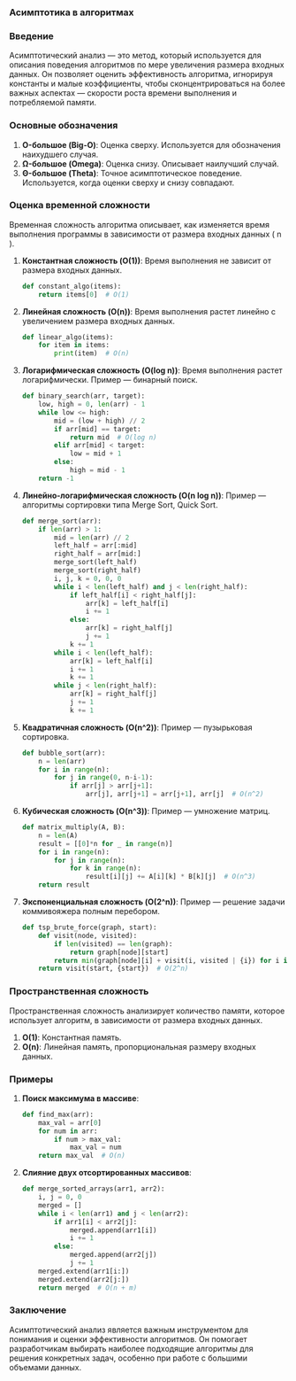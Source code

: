 ### Асимптотика в алгоритмах

### Введение

Асимптотический анализ — это метод, который используется для описания поведения алгоритмов по мере увеличения размера входных данных. Он позволяет оценить эффективность алгоритма, игнорируя константы и малые коэффициенты, чтобы сконцентрироваться на более важных аспектах — скорости роста времени выполнения и потребляемой памяти.

### Основные обозначения

1. **O-большое (Big-O)**: Оценка сверху. Используется для обозначения наихудшего случая.
2. **Ω-большое (Omega)**: Оценка снизу. Описывает наилучший случай.
3. **Θ-большое (Theta)**: Точное асимптотическое поведение. Используется, когда оценки сверху и снизу совпадают.

### Оценка временной сложности

Временная сложность алгоритма описывает, как изменяется время выполнения программы в зависимости от размера входных данных \( n \).

1. **Константная сложность (O(1))**: Время выполнения не зависит от размера входных данных.
    
    ```python
    def constant_algo(items):
        return items[0]  # O(1)
    
    ```
    
2. **Линейная сложность (O(n))**: Время выполнения растет линейно с увеличением размера входных данных.
    
    ```python
    def linear_algo(items):
        for item in items:
            print(item)  # O(n)
    
    ```
    
3. **Логарифмическая сложность (O(log n))**: Время выполнения растет логарифмически. Пример — бинарный поиск.
    
    ```python
    def binary_search(arr, target):
        low, high = 0, len(arr) - 1
        while low <= high:
            mid = (low + high) // 2
            if arr[mid] == target:
                return mid  # O(log n)
            elif arr[mid] < target:
                low = mid + 1
            else:
                high = mid - 1
        return -1
    
    ```
    
4. **Линейно-логарифмическая сложность (O(n log n))**: Пример — алгоритмы сортировки типа Merge Sort, Quick Sort.
    
    ```python
    def merge_sort(arr):
        if len(arr) > 1:
            mid = len(arr) // 2
            left_half = arr[:mid]
            right_half = arr[mid:]
            merge_sort(left_half)
            merge_sort(right_half)
            i, j, k = 0, 0, 0
            while i < len(left_half) and j < len(right_half):
                if left_half[i] < right_half[j]:
                    arr[k] = left_half[i]
                    i += 1
                else:
                    arr[k] = right_half[j]
                    j += 1
                k += 1
            while i < len(left_half):
                arr[k] = left_half[i]
                i += 1
                k += 1
            while j < len(right_half):
                arr[k] = right_half[j]
                j += 1
                k += 1
    
    ```
    
5. **Квадратичная сложность (O(n^2))**: Пример — пузырьковая сортировка.
    
    ```python
    def bubble_sort(arr):
        n = len(arr)
        for i in range(n):
            for j in range(0, n-i-1):
                if arr[j] > arr[j+1]:
                    arr[j], arr[j+1] = arr[j+1], arr[j]  # O(n^2)
    
    ```
    
6. **Кубическая сложность (O(n^3))**: Пример — умножение матриц.
    
    ```python
    def matrix_multiply(A, B):
        n = len(A)
        result = [[0]*n for _ in range(n)]
        for i in range(n):
            for j in range(n):
                for k in range(n):
                    result[i][j] += A[i][k] * B[k][j]  # O(n^3)
        return result
    
    ```
    
7. **Экспоненциальная сложность (O(2^n))**: Пример — решение задачи коммивояжера полным перебором.
    
    ```python
    def tsp_brute_force(graph, start):
        def visit(node, visited):
            if len(visited) == len(graph):
                return graph[node][start]
            return min(graph[node][i] + visit(i, visited | {i}) for i in range(len(graph)) if i not in visited)
        return visit(start, {start})  # O(2^n)
    
    ```
    

### Пространственная сложность

Пространственная сложность анализирует количество памяти, которое использует алгоритм, в зависимости от размера входных данных.

1. **O(1)**: Константная память.
2. **O(n)**: Линейная память, пропорциональная размеру входных данных.

### Примеры

1. **Поиск максимума в массиве**:
    
    ```python
    def find_max(arr):
        max_val = arr[0]
        for num in arr:
            if num > max_val:
                max_val = num
        return max_val  # O(n)
    
    ```
    
2. **Слияние двух отсортированных массивов**:
    
    ```python
    def merge_sorted_arrays(arr1, arr2):
        i, j = 0, 0
        merged = []
        while i < len(arr1) and j < len(arr2):
            if arr1[i] < arr2[j]:
                merged.append(arr1[i])
                i += 1
            else:
                merged.append(arr2[j])
                j += 1
        merged.extend(arr1[i:])
        merged.extend(arr2[j:])
        return merged  # O(n + m)
    
    ```
    

### Заключение

Асимптотический анализ является важным инструментом для понимания и оценки эффективности алгоритмов. Он помогает разработчикам выбирать наиболее подходящие алгоритмы для решения конкретных задач, особенно при работе с большими объемами данных.